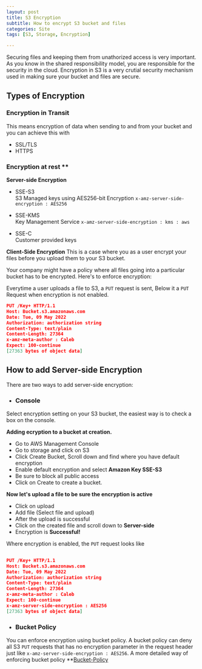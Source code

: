 ```yaml
---
layout: post
title: S3 Encryption
subtitle: How to encrypt S3 bucket and files
categories: Site
tags: [S3, Storage, Encryption]

---
```




Securing files and keeping them from unathorized access is very important. As you know in the shared responsibility model, you are responsible for the security in the cloud. Encryption in S3 is a very crutial security mechanism used in making sure your bucket and files are secure. 
 


## Types of Encryption 

### Encryption in Transit
This means encryption of data when sending to and from your bucket and you can achieve this with <br/>
- SSL/TLS
- HTTPS

### Encryption at rest **
**Server-side Encryption**
- SSE-S3 <br/>
S3 Managed keys using AES256-bit Encryption `x-amz-server-side-encryption : AES256`

- SSE-KMS <br/>
Key Management Service `x-amz-server-side-encryption : kms : aws`

- SSE-C <br/>
Customer provided keys

**Client-Side Encryption**
This is a case where you as a user encrypt your files before you upload them to your S3 bucket. 
 
Your company might have a policy where all files going into a particular bucket has to be encrypted. Here's to enforce encryption: <br/>


Everytime a user uploads a file to S3, a `PUT` request is sent,
Below it a `PUT` Request when encryption is not enabled. <br/>

```json
PUT /Key+ HTTP/1.1
Host: Bucket.s3.amazonaws.com
Date: Tue, 09 May 2022  
Authorization: authorization string
Content-Type: text/plain
Content-Length: 27364
x-amz-meta-author : Caleb
Expect: 100-continue
[27363 bytes of object data]
```



## How to add Server-side Encryption

There are two  ways to add server-side encryption: <br/>

- ### Console
Select encryption setting on your S3 bucket, the easiest way is to check a box on the console.

**Adding ecryption to a bucket at creation.**
- Go to AWS Management Console
- Go to storage and click on S3
- Click Create Bucket, Scroll down and find where you have default encryption
- Enable default encryption and select **Amazon Key SSE-S3**
- Be sure to block all public access 
- Click on Create to create a bucket.

**Now let's upload a file to be sure the encryption is active** <br/>

- Click on upload
- Add file (Select file and upload)
- After the upload is successful
- Click on the created file and scroll down to **Server-side**
- Encryption is **Successful!**

 Where encryption is enabled, the `PUT` request looks like

 ```json 
  
PUT /Key+ HTTP/1.1
Host: Bucket.s3.amazonaws.com
Date: Tue, 09 May 2022  
Authorization: authorization string
Content-Type: text/plain
Content-Length: 27364
x-amz-meta-author : Caleb
Expect: 100-continue
x-amz-server-side-encryption : AES256
[27363 bytes of object data]

 ```


- ### Bucket Policy
You can enforce encryption using bucket policy.
A bucket policy can deny all S3 `PUT` requests that has no encryption parameter in the request header just like `x-amz-server-side-encryption : AES256`. A more detailed way of enforcing bucket policy  **[Bucket-Policy](https://docs.aws.amazon.com/AmazonS3/latest/userguide/add-bucket-policy.html)

